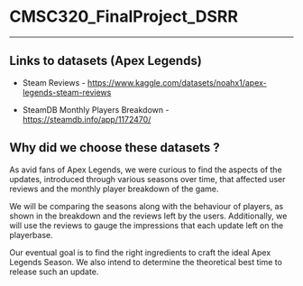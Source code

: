 # CMSC320_FinalProject_DSRR
---
## Links to datasets (Apex Legends)

- Steam Reviews - https://www.kaggle.com/datasets/noahx1/apex-legends-steam-reviews
  
- SteamDB Monthly Players Breakdown - https://steamdb.info/app/1172470/
  
## Why did we choose these datasets ?

As avid fans of Apex Legends, we were curious to find the aspects of the updates, introduced through various seasons over time, that affected user reviews and the monthly player breakdown of the game.

We will be comparing the seasons along with the behaviour of players, as shown in the breakdown and the reviews left by the users. Additionally, we will use the reviews to gauge the impressions that each update left on the playerbase.

Our eventual goal is to find the right ingredients to craft the ideal Apex Legends Season. We also intend to determine the theoretical best time to release such an update.

